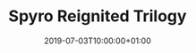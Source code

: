 ---
issue: 0719
game: spyroreignitedtrilogy
title: "Spyro Reignited Trilogy"
date: 2019-07-03T10:00:00+01:00
---